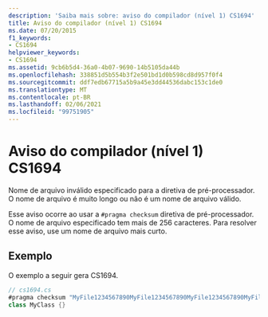 ```yaml
---
description: 'Saiba mais sobre: aviso do compilador (nível 1) CS1694'
title: Aviso do compilador (nível 1) CS1694
ms.date: 07/20/2015
f1_keywords:
- CS1694
helpviewer_keywords:
- CS1694
ms.assetid: 9cb6b5d4-36a0-4b07-9690-14b5105da44b
ms.openlocfilehash: 338851d5b554b3f2e501bd1d0b598cd8d957f0f4
ms.sourcegitcommit: ddf7edb67715a5b9a45e3dd44536dabc153c1de0
ms.translationtype: MT
ms.contentlocale: pt-BR
ms.lasthandoff: 02/06/2021
ms.locfileid: "99751905"
---
```

# <a name="compiler-warning-level-1-cs1694"></a>Aviso do compilador (nível 1) CS1694

Nome de arquivo inválido especificado para a diretiva de pré-processador. O nome de arquivo é muito longo ou não é um nome de arquivo válido.  
  
 Esse aviso ocorre ao usar a `#pragma checksum` diretiva de pré-processador. O nome de arquivo especificado tem mais de 256 caracteres. Para resolver esse aviso, use um nome de arquivo mais curto.  
  
## <a name="example"></a>Exemplo  

 O exemplo a seguir gera CS1694.  
  
```csharp  
// cs1694.cs  
#pragma checksum "MyFile1234567890MyFile1234567890MyFile1234567890MyFile1234567890MyFile1234567890MyFile1234567890MyFile1234567890MyFile1234567890MyFile1234567890MyFile1234567890MyFile1234567890MyFile1234567890MyFile1234567890MyFile1234567890MyFile1234567890MyFile1234567890.txt" {00 01 02 03 04 05 06 07 08 09 0A 0B 0C 0D 0E 0F}   // CS1694  
class MyClass {}  
```
